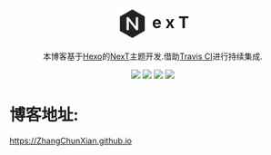# <div align="center"><a title="Go to homepage" href="https://theme-next.org"><img align="center" width="56" height="56" src="https://raw.githubusercontent.com/theme-next/hexo-theme-next/master/source/images/logo.svg?sanitize=true"></a> e x T</div>

<p align="center">本博客基于<a href="https://hexo.io">Hexo</a>的<a href="https://github.com/theme-next/hexo-theme-next">NexT</a>主题开发.借助<a href="https://travis-ci.org">Travis CI</a>进行持续集成.</p>

<p align="center">
  <a href="https://travis-ci.org/ZhangChunXian/ZhangChunXian.github.io"><img src="https://travis-ci.org/ZhangChunXian/ZhangChunXian.github.io.svg?branch=source"></a>
  <a href="http://ZhangChunXian.github.io"><img src="https://img.shields.io/badge/blog-hexo-blue.svg"></a>
  <a href="http://hits.dwyl.io/ZhangChunXian/ZhangChunXian.github.io"><img src="http://hits.dwyl.io/ZhangChunXian/ZhangChunXian.github.io.svg"></a>
  <a href="https://github.com/ZhangChunXian/ZhangChunXian.github.io/tree/source"><img src="https://img.shields.io/github/stars/ZhangChunXian/ZhangChunXian.github.io.svg"></a>
  <!--<a href=""><img src=""></a>-->
</p>

# 博客地址:
https://ZhangChunXian.github.io